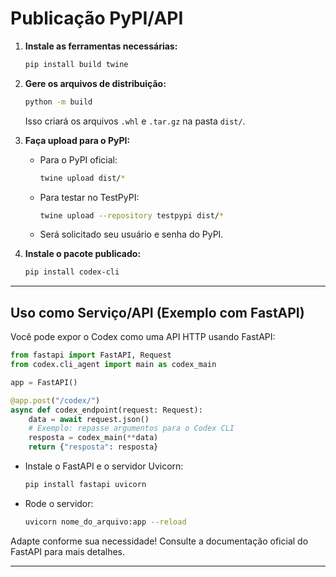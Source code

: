 # Publicação PyPI/API

1. **Instale as ferramentas necessárias:**
   ```bash
   pip install build twine
   ```
2. **Gere os arquivos de distribuição:**
   ```bash
   python -m build
   ```
   Isso criará os arquivos `.whl` e `.tar.gz` na pasta `dist/`.
3. **Faça upload para o PyPI:**
   - Para o PyPI oficial:
     ```bash
     twine upload dist/*
     ```
   - Para testar no TestPyPI:
     ```bash
     twine upload --repository testpypi dist/*
     ```
   - Será solicitado seu usuário e senha do PyPI.

4. **Instale o pacote publicado:**
   ```bash
   pip install codex-cli
   ```

---

## Uso como Serviço/API (Exemplo com FastAPI)

Você pode expor o Codex como uma API HTTP usando FastAPI:

```python
from fastapi import FastAPI, Request
from codex.cli_agent import main as codex_main

app = FastAPI()

@app.post("/codex/")
async def codex_endpoint(request: Request):
    data = await request.json()
    # Exemplo: repasse argumentos para o Codex CLI
    resposta = codex_main(**data)
    return {"resposta": resposta}
```

- Instale o FastAPI e o servidor Uvicorn:
  ```bash
  pip install fastapi uvicorn
  ```
- Rode o servidor:
  ```bash
  uvicorn nome_do_arquivo:app --reload
  ```

Adapte conforme sua necessidade! Consulte a documentação oficial do FastAPI para mais detalhes.

---
